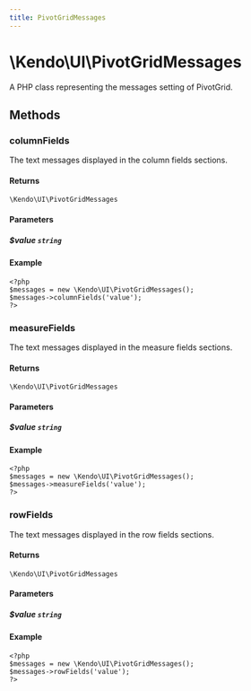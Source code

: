 ```yaml
---
title: PivotGridMessages
---
```


# \Kendo\UI\PivotGridMessages

A PHP class representing the messages setting of PivotGrid.


## Methods

### columnFields
The text messages displayed in the column fields sections.

#### Returns
`\Kendo\UI\PivotGridMessages`

#### Parameters

##### $value `string`



#### Example 
    <?php
    $messages = new \Kendo\UI\PivotGridMessages();
    $messages->columnFields('value');
    ?>

### measureFields
The text messages displayed in the measure fields sections.

#### Returns
`\Kendo\UI\PivotGridMessages`

#### Parameters

##### $value `string`



#### Example 
    <?php
    $messages = new \Kendo\UI\PivotGridMessages();
    $messages->measureFields('value');
    ?>

### rowFields
The text messages displayed in the row fields sections.

#### Returns
`\Kendo\UI\PivotGridMessages`

#### Parameters

##### $value `string`



#### Example 
    <?php
    $messages = new \Kendo\UI\PivotGridMessages();
    $messages->rowFields('value');
    ?>

